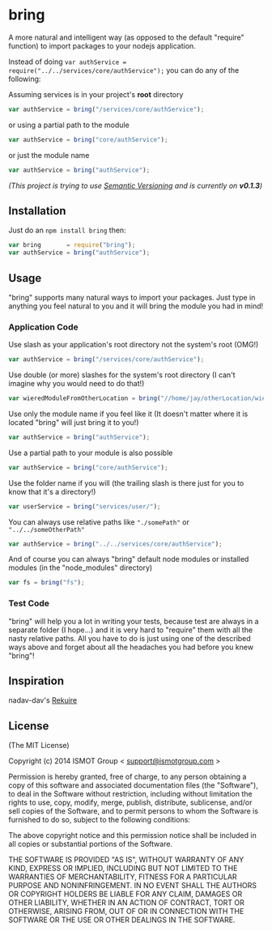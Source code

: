 # bring

A more natural and intelligent way (as opposed to the default "require" function) to import packages to your nodejs application.

Instead of doing ```var authService = require("../../services/core/authService");``` you can do any of the following:

Assuming services is in your project's **root** directory
```js
var authService = bring("/services/core/authService");
```
or using a partial path to the module
```js
var authService = bring("core/authService");
```
or just the module name
```js
var authService = bring("authService");
```

*(This project is trying to use [Semantic Versioning](http://semver.org/) and is currently on __v0.1.3__)*
## Installation

Just do an ```npm install bring``` then:
```js
var bring       = require("bring");
var authService = bring("authService");
```

## Usage
"bring" supports many natural ways to import your packages. Just type in anything you feel natural to you and it will bring the module you had in mind!

### Application Code

Use slash as your application's root directory not the system's root (OMG!)

```js
var authService = bring("/services/core/authService");
```

Use double (or more) slashes for the system's root directory (I can't imagine why you would need to do that!)

```js
var wieredModuleFromOtherLocation = bring("//home/jay/otherLocation/wieredModule");
```

Use only the module name if you feel like it (It doesn't matter where it is located "bring" will just bring it to you!)

```js
var authService = bring("authService");
```

Use a partial path to your module is also possible

```js
var authService = bring("core/authService");
```

Use the folder name if you will (the trailing slash is there just for you to know that it's a directory!)

```js
var userService = bring("services/user/");
```

You can always use relative paths like ```"./somePath"``` or ```"../../someOtherPath"```

```js
var authService = bring("../../services/core/authService");
```

And of course you can always "bring" default node modules or installed modules (in the "node_modules" directory)

```js
var fs = bring("fs");
```

### Test Code
"bring" will help you a lot in writing your tests, because test are always in a separate folder (I hope...) and it is very hard to "require" them with all the nasty relative paths. All you have to do is just using one of the described ways above and forget about all the headaches you had before you knew "bring"! 

## Inspiration
nadav-dav's [Rekuire](https://github.com/nadav-dav/rekuire)

## License

(The MIT License)

Copyright (c) 2014 ISMOT Group < support@ismotgroup.com >

Permission is hereby granted, free of charge, to any person obtaining a copy
of this software and associated documentation files (the "Software"), to deal
in the Software without restriction, including without limitation the rights
to use, copy, modify, merge, publish, distribute, sublicense, and/or sell
copies of the Software, and to permit persons to whom the Software is
furnished to do so, subject to the following conditions:

The above copyright notice and this permission notice shall be included in
all copies or substantial portions of the Software.

THE SOFTWARE IS PROVIDED "AS IS", WITHOUT WARRANTY OF ANY KIND, EXPRESS OR
IMPLIED, INCLUDING BUT NOT LIMITED TO THE WARRANTIES OF MERCHANTABILITY,
FITNESS FOR A PARTICULAR PURPOSE AND NONINFRINGEMENT. IN NO EVENT SHALL THE
AUTHORS OR COPYRIGHT HOLDERS BE LIABLE FOR ANY CLAIM, DAMAGES OR OTHER
LIABILITY, WHETHER IN AN ACTION OF CONTRACT, TORT OR OTHERWISE, ARISING FROM,
OUT OF OR IN CONNECTION WITH THE SOFTWARE OR THE USE OR OTHER DEALINGS IN
THE SOFTWARE.

